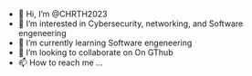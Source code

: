 - 👋 Hi, I’m @CHRTH2023
- 👀 I’m interested in Cybersecurity, networking, and Software engeneering
- 🌱 I’m currently learning Software engeneering
- 💞️ I’m looking to collaborate on On GThub
- 📫 How to reach me ...

<!---
CHRTH2023/CHRTH2023 is a ✨ special ✨ repository because its `README.md` (this file) appears on your GitHub profile.
You can click the Preview link to take a look at your changes.
--->
